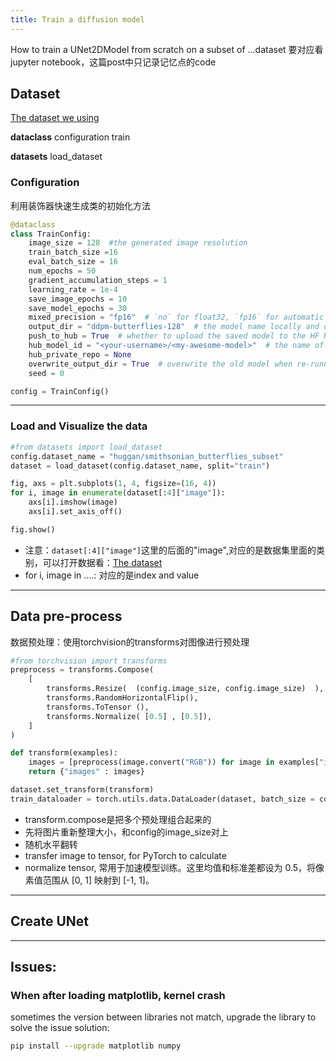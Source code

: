 ```yaml
---
title: Train a diffusion model
---
```

How to train a UNet2DModel from scratch on a subset of ...dataset
要对应看jupyter notebook，这篇post中只记录记忆点的code
## Dataset
[The dataset we using ](https://huggingface.co/datasets/huggan/smithsonian_butterflies_subset)

**dataclass**
configuration train 


**datasets**
load_dataset
### Configuration
利用装饰器快速生成类的初始化方法
```python
@dataclass
class TrainConfig:
    image_size = 128  #the generated image resolution
    train_batch_size =16
    eval_batch_size = 16
    num_epochs = 50
    gradient_accumulation_steps = 1
    learning_rate = 1e-4
    save_image_epochs = 10
    save_model_epochs = 30
    mixed_precision = "fp16"  # `no` for float32, `fp16` for automatic mixed precision
    output_dir = "ddpm-butterflies-128"  # the model name locally and on the HF Hub
    push_to_hub = True  # whether to upload the saved model to the HF Hub
    hub_model_id = "<your-username>/<my-awesome-model>"  # the name of the repository to create on the HF Hub
    hub_private_repo = None
    overwrite_output_dir = True  # overwrite the old model when re-running the notebook
    seed = 0

config = TrainConfig()

```
---

### Load and Visualize the data
```python
#from datasets import load_dataset
config.dataset_name = "huggan/smithsonian_butterflies_subset"
dataset = load_dataset(config.dataset_name, split="train")

fig, axs = plt.subplots(1, 4, figsize=(16, 4))
for i, image in enumerate(dataset[:4]["image"]):
    axs[i].imshow(image)
    axs[i].set_axis_off()

fig.show()
```

* 注意：`dataset[:4]["image"]`这里的后面的"image",对应的是数据集里面的类别，可以打开数据看：[The dataset](https://huggingface.co/datasets/huggan/smithsonian_butterflies_subset)
* for i, image in ....: 对应的是index and value
---
## Data pre-process 

数据预处理：使用torchvision的transforms对图像进行预处理
```python
#from torchvision import transforms
preprocess = transforms.Compose(
    [
        transforms.Resize(  (config.image_size, config.image_size)  ),
        transforms.RandomHorizontalFlip(),
        transforms.ToTensor (),
        transforms.Normalize( [0.5] , [0.5]),
    ]
)

def transform(examples):
    images = [preprocess(image.convert("RGB")) for image in examples["image"]] 
    return {"images" : images}

dataset.set_transform(transform)
train_dataloader = torch.utils.data.DataLoader(dataset, batch_size = config.train_batch_size, shuffle = True)
```
* transform.compose是把多个预处理组合起来的
* 先将图片重新整理大小，和config的image_size对上
* 随机水平翻转
* transfer image to tensor, for PyTorch to calculate
* normalize tensor, 常用于加速模型训练。这里均值和标准差都设为 0.5，将像素值范围从 \[0, 1] 映射到 \[-1, 1]。

---

## Create UNet
---
## Issues:
### When after loading matplotlib, kernel crash

sometimes the version between libraries not match, upgrade the library to solve the issue
solution:
```bash
pip install --upgrade matplotlib numpy
```